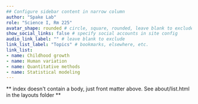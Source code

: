 ```yaml
---
## Configure sidebar content in narrow column
author: "Spake Lab"
role: "Science I, Rm 225"
avatar_shape: rounded # circle, square, rounded, leave blank to exclude
show_social_links: false # specify social accounts in site config
audio_link_label: "" # leave blank to exclude
link_list_label: "Topics" # bookmarks, elsewhere, etc.
link_list:
- name: Childhood growth
- name: Human variation
- name: Quantitative methods
- name: Statistical modeling
---
```


** index doesn't contain a body, just front matter above.
See about/list.html in the layouts folder **